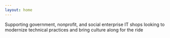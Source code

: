 ```yaml
---
layout: home
---
```


Supporting government, nonprofit, and social enterprise IT shops looking to modernize technical practices and bring culture along for the ride